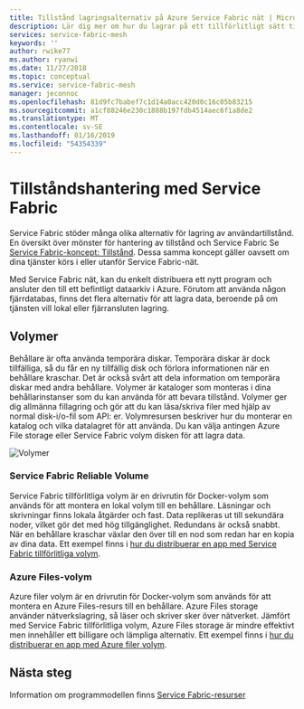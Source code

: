 ```yaml
---
title: Tillstånd lagringsalternativ på Azure Service Fabric nät | Microsoft Docs
description: Lär dig mer om hur du lagrar på ett tillförlitligt sätt tillstånd i Service Fabric-nät program som körs på Azure Service Fabric-nät.
services: service-fabric-mesh
keywords: ''
author: rwike77
ms.author: ryanwi
ms.date: 11/27/2018
ms.topic: conceptual
ms.service: service-fabric-mesh
manager: jeconnoc
ms.openlocfilehash: 81d9fc7babef7c1d14a0acc420d0c16c05b83215
ms.sourcegitcommit: a1cf88246e230c1888b197fdb4514aec6f1a8de2
ms.translationtype: MT
ms.contentlocale: sv-SE
ms.lasthandoff: 01/16/2019
ms.locfileid: "54354339"
---
```

# <a name="state-management-with-service-fabric"></a>Tillståndshantering med Service Fabric

Service Fabric stöder många olika alternativ för lagring av användartillstånd. En översikt över mönster för hantering av tillstånd och Service Fabric Se [Service Fabric-koncept: Tillstånd](/azure/service-fabric/service-fabric-concepts-state). Dessa samma koncept gäller oavsett om dina tjänster körs i eller utanför Service Fabric-nät. 

Med Service Fabric nät, kan du enkelt distribuera ett nytt program och ansluter den till ett befintligt dataarkiv i Azure. Förutom att använda någon fjärrdatabas, finns det flera alternativ för att lagra data, beroende på om tjänsten vill lokal eller fjärransluten lagring. 

## <a name="volumes"></a>Volymer

Behållare är ofta använda temporära diskar. Temporära diskar är dock tillfälliga, så du får en ny tillfällig disk och förlora informationen när en behållare kraschar. Det är också svårt att dela information om temporära diskar med andra behållare. Volymer är kataloger som monteras i dina behållarinstanser som du kan använda för att bevara tillstånd. Volymer ger dig allmänna fillagring och gör att du kan läsa/skriva filer med hjälp av normal disk-i/o-fil som API: er. Volymresursen beskriver hur du monterar en katalog och vilka datalagret för att använda. Du kan välja antingen Azure File storage eller Service Fabric volym disken för att lagra data.

![Volymer][image3]

### <a name="service-fabric-reliable-volume"></a>Service Fabric Reliable Volume

Service Fabric tillförlitliga volym är en drivrutin för Docker-volym som används för att montera en lokal volym till en behållare. Läsningar och skrivningar finns lokala åtgärder och fast. Data replikeras ut till sekundära noder, vilket gör det med hög tillgänglighet. Redundans är också snabbt. När en behållare kraschar växlar den över till en nod som redan har en kopia av dina data. Ett exempel finns i [hur du distribuerar en app med Service Fabric tillförlitliga volym](service-fabric-mesh-howto-deploy-app-sfreliable-disk-volume.md).

### <a name="azure-files-volume"></a>Azure Files-volym

Azure filer volym är en drivrutin för Docker-volym som används för att montera en Azure Files-resurs till en behållare. Azure Files storage använder nätverkslagring, så läser och skriver sker över nätverket. Jämfört med Service Fabric tillförlitliga volym, Azure Files storage är mindre effektivt men innehåller ett billigare och lämpliga alternativ. Ett exempel finns i [hur du distribuerar en app med Azure filer volym](service-fabric-mesh-howto-deploy-app-azurefiles-volume.md).

## <a name="next-steps"></a>Nästa steg

Information om programmodellen finns [Service Fabric-resurser](service-fabric-mesh-service-fabric-resources.md)

[image3]: ./media/service-fabric-mesh-storing-state/volumes.png
